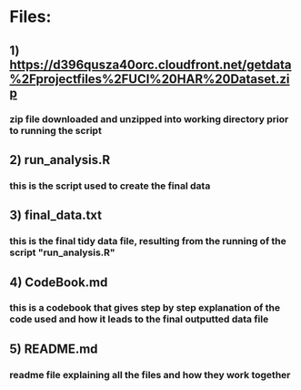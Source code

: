 # Files:

## 1) https://d396qusza40orc.cloudfront.net/getdata%2Fprojectfiles%2FUCI%20HAR%20Dataset.zip
### zip file downloaded and unzipped into working directory prior to running the script

## 2) run_analysis.R
### this is the script used to create the final data

## 3) final_data.txt
### this is the final tidy data file, resulting from the running of the script "run_analysis.R"

## 4) CodeBook.md
### this is a codebook that gives step by step explanation of the code used and how it leads to the final outputted data file

## 5) README.md
### readme file explaining all the files and how they work together
